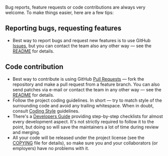 Bug reports, feature requests or code contributions are always very welcome.
To make things easier, here are a few tips:

Reporting bugs, requesting features
-----------------------------------

-   Best way to report bugs and request new features is to use GitHub
    [Issues](https://github.com/mosra/magnum/issues), but you can contact the
    team also any other way — see the [README](README.md) for details.

Code contribution
-----------------

-   Best way to contribute is using GitHub [Pull Requests](https://github.com/mosra/magnum-bootstrap/pulls)
    — fork the repository and make a pull request from a feature branch. You
    can also send patches via e-mail or contact the team in any other way — see
    the [README](README.md) for details.
-   Follow the project coding guidelines. In short — try to match style of the
    surrounding code and avoid any trailing whitespace. When in doubt, consult
    [Coding Style](https://doc.magnum.graphics/magnum/coding-style.html)
    guidelines.
-   There's a [Developers Guide](https://doc.magnum.graphics/magnum/developers.html)
    providing step-by-step checklists for almost every development aspect. It's
    not strictly required to follow it to the point, but doing so will save the
    maintainers a lot of time during review and merging.
-   All your code will be released under the project license (see the
    [COPYING](COPYING) file for details), so make sure you and your
    collaborators (or employers) have no problems with it.
